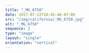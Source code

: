 ```yaml
---
title: "_MG_6750"
date: 2017-07-22T10:45:46-07:00
src: "/img/california/_MG_6750.jpg"
alt: "_MG_6750"
sequence: 2
type: "image"
layout: "single"
orientation: "vertical"
---
```

